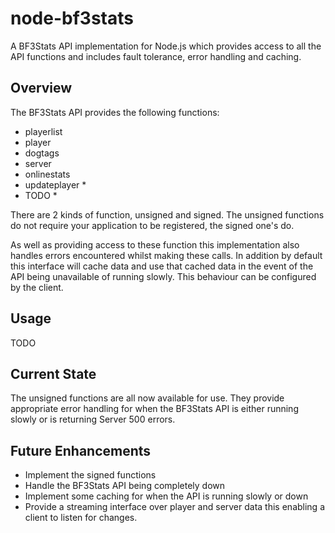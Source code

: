 node-bf3stats
=============

A BF3Stats API implementation for Node.js which provides access to all
the API functions and includes fault tolerance, error handling and caching.

Overview
--------
The BF3Stats API provides the following functions:
- playerlist
- player
- dogtags
- server
- onlinestats
- updateplayer *
- TODO *

There are 2 kinds of function, unsigned and signed. The unsigned functions
do not require your application to be registered, the signed one's do.

As well as providing access to these function this implementation also
handles errors encountered whilst making these calls. In addition by
default this interface will cache data and use that cached data in the
event of the API being unavailable of running slowly. This behaviour
can be configured by the client.

Usage
-----
TODO

Current State
-------------
The unsigned functions are all now available for use. They provide
appropriate error handling for when the BF3Stats API is either running
slowly or is returning Server 500 errors.

Future Enhancements
-------------------
- Implement the signed functions
- Handle the BF3Stats API being completely down
- Implement some caching for when the API is running slowly or down
- Provide a streaming interface over player and server data this enabling
  a client to listen for changes.